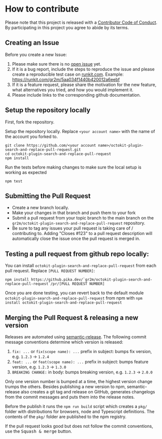 # How to contribute

Please note that this project is released with a [Contributor Code of Conduct](CODE_OF_CONDUCT.md).
By participating in this project you agree to abide by its terms.

## Creating an Issue

Before you create a new Issue:

1. Please make sure there is no [open issue](https://github.com/gr2m/octokit-plugin-search-and-replace-pull-request/issues?utf8=%E2%9C%93&q=is%3Aissue) yet.
2. If it is a bug report, include the steps to reproduce the issue and please create a reproducible test case on [runkit.com](https://runkit.com/). Example: https://runkit.com/gr2m/5aa034f1440b420012a6eebf
3. If it is a feature request, please share the motivation for the new feature, what alternatives you tried, and how you would implement it.
4. Please include links to the corresponding github documentation.

## Setup the repository locally

First, fork the repository.

Setup the repository locally. Replace `<your account name>` with the name of the account you forked to.

```shell
git clone https://github.com/<your account name>/octokit-plugin-search-and-replace-pull-request.git
cd octokit-plugin-search-and-replace-pull-request
npm install
```

Run the tests before making changes to make sure the local setup is working as expected

```shell
npm test
```

## Submitting the Pull Request

- Create a new branch locally.
- Make your changes in that branch and push them to your fork
- Submit a pull request from your topic branch to the main branch on the `gr2m/octokit-plugin-search-and-replace-pull-request` repository.
- Be sure to tag any issues your pull request is taking care of / contributing to. Adding "Closes #123" to a pull request description will automatically close the issue once the pull request is merged in.

## Testing a pull request from github repo locally:

You can install `octokit-plugin-search-and-replace-pull-request` from each pull request. Replace `[PULL REQUEST NUMBER]`:

```
npm install https://github.pika.dev/`gr2m/octokit-plugin-search-and-replace-pull-request`/pr/[PULL REQUEST NUMBER]
```

Once you are done testing, you can revert back to the default module `octokit-plugin-search-and-replace-pull-request` from npm with `npm install octokit-plugin-search-and-replace-pull-request`

## Merging the Pull Request & releasing a new version

Releases are automated using [semantic-release](https://github.com/semantic-release/semantic-release).
The following commit message conventions determine which version is released:

1. `fix: ...` or `fix(scope name): ...` prefix in subject: bumps fix version, e.g. `1.2.3` → `1.2.4`
2. `feat: ...` or `feat(scope name): ...` prefix in subject: bumps feature version, e.g. `1.2.3` → `1.3.0`
3. `BREAKING CHANGE:` in body: bumps breaking version, e.g. `1.2.3` → `2.0.0`

Only one version number is bumped at a time, the highest version change trumps the others.
Besides publishing a new version to npm, semantic-release also creates a git tag and release
on GitHub, generates changelogs from the commit messages and puts them into the release notes.

Before the publish it runs the `npm run build` script which creates a `pkg/` folder with distributions for browsers, node and Typescript definitions. The contents of the `pkg/` folder are published to the npm registry.

If the pull request looks good but does not follow the commit conventions, use the <kbd>Squash & merge</kbd> button.
